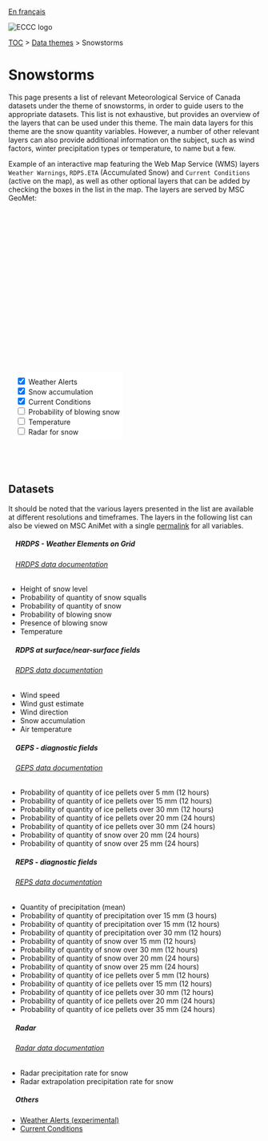 [En français](snowstorms_fr.md)

![ECCC logo](../img_eccc-logo.png)

[TOC](../readme_en.md) > [Data themes](readme_en.md) > Snowstorms

# Snowstorms&emsp;<i class="wi wi-snow-wind" style="font-size: 45px; color: #4e64a6;"></i>

This page presents a list of relevant Meteorological Service of Canada datasets under the theme of snowstorms, in order to guide users to the appropriate datasets. This list is not exhaustive, but provides an overview of the layers that can be used under this theme. The main data layers for this theme are the snow quantity variables. However, a number of other relevant layers can also provide additional information on the subject, such as wind factors, winter precipitation types or temperature, to name but a few.

Example of an interactive map featuring the Web Map Service (WMS) layers `Weather Warnings`, `RDPS.ETA` (Accumulated Snow) and `Current Conditions` (active on the map), as well as other optional layers that can be added by checking the boxes in the list in the map. The layers are served by MSC GeoMet:

<div id="map" style="height: 500px; position: relative">
  <div id="legend-popup">
    <div id="legend-popup-content">
      <img id="legend-img" src="" />
    </div>
  </div>

  <div id="switch-content" style="position: absolute; z-index: 1; bottom: 40px; left: 8px;">
    <div id="switch-case">
        <label>
          <input type="checkbox" id="layer4" checked>
          <span onmouseover="updateLegend('https://geo.weather.gc.ca/geomet?version=1.3.0&service=WMS&request=GetLegendGraphic&sld_version=1.1.0&layer=ALERTS&format=image/png')">Weather Alerts</span>
        </label></br>
        <label>
          <input type="checkbox" id="layer1" checked>
          <span onmouseover="updateLegend('https://geo.wxod-dev.cmc.ec.gc.ca/geomet?version=1.3.0&service=WMS&request=GetLegendGraphic&sld_version=1.1.0&layer=RDPS.ETA_SN&format=image/png&STYLE=PRECIPSNOW')">Snow accumulation</span>
        </label></br>
        <label>
          <input type="checkbox" id="layer2" checked>
          <span onmouseover="updateLegend('https://geo.wxod-dev.cmc.ec.gc.ca/geomet?version=1.3.0&service=WMS&request=GetLegendGraphic&sld_version=1.1.0&layer=CURRENT_CONDITIONS&format=image/png&STYLE=default')">Current Conditions</span>
        </label></br>
        <label>
          <input type="checkbox" id="layer5">
          <span onmouseover="updateLegend('https://geo.wxod-dev.cmc.ec.gc.ca/geomet?version=1.3.0&service=WMS&request=GetLegendGraphic&sld_version=1.1.0&layer=RDPS-WEonG_10km_BlowingSnow-Prob&format=image/png&STYLE=BlowingSnow-Prob')">Probability of blowing snow</span>
        </label></br>
        <label>
          <input type="checkbox" id="layer3">
          <span onmouseover="updateLegend('https://geo.wxod-dev.cmc.ec.gc.ca/geomet?version=1.3.0&service=WMS&request=GetLegendGraphic&sld_version=1.1.0&layer=RDPS-WEonG_10km_AirTemp&format=image/png&STYLE=TEMPERATURE-LINEAR')">Temperature</span>
        </label></br>
        <label>
          <input type="checkbox" id="layer6">
          <span onmouseover="updateLegend('https://geo.wxod-dev.cmc.ec.gc.ca/geomet?version=1.3.0&service=WMS&request=GetLegendGraphic&sld_version=1.1.0&layer=RADAR_1KM_RSNO&format=image/png&STYLE=Radar-Snow_Dis-14colors')">Radar for snow</span>
        </label></br>
    </div>
  </div>
</div>
</br>

## Datasets

It should be noted that the various layers presented in the list are available at different resolutions and timeframes.
The layers in the following list can also be viewed on MSC AniMet with a single [permalink](https://eccc-msc.github.io/msc-animet/?layers=CURRENT_CONDITIONS;0.75;0;1;0,Radar_1km_SnowPrecipRate-Extrapolation;0.75;1;1;0,RDPS.ETA_TT;0.75;0;1;0,RDPS.ETA_SN;0.75;0;1;0,RDPS.ETA_WD;0.75;0;1;0,RDPS.ETA_WGE;0.75;0;1;0,ALERTS;0.75;0;1;0,RDPS.ETA_WSPD;0.75;0;1;WindSpeed_30-210Knots_Dis,RDPS-WEonG_10km_AirTemp;0.75;0;1;0,RDPS-WEonG_10km_BlowingSnowPresence;0.75;0;1;0,RDPS-WEonG_10km_BlowingSnow-Prob;0.75;0;1;0,RDPS-WEonG_10km_Snow-Prob;0.75;0;1;0,RDPS-WEonG_10km_SnowSqualls-Prob;0.75;0;1;0,RDPS-WEonG_10km_SnowHeight;0.75;0;1;0,RADAR_1KM_RSNO;0.75;0;1;0,REPS.DIAG.12_SNMM.ERGE30;0.75;0;1;0,REPS.DIAG.12_SNMM.ERGE15;0.75;0;1;0,REPS.DIAG.12_PRMM.ERGE15;0.75;0;1;0,REPS.DIAG.12_PRMM.ERGE30;0.75;0;1;0,REPS.DIAG.3_PRMM.ERGE15;0.75;0;1;0,REPS.DIAG.3_PRMM.ERMEAN;0.75;0;1;0,REPS.DIAG.24_SNMM.ERGE20;0.75;0;1;0,REPS.DIAG.24_SNMM.ERGE25;0.75;0;1;0,REPS.DIAG.24_PEMM.ERGE20;0.75;0;1;0,GEPS.DIAG.12_PEMM.ERGE30;0.75;0;1;0,GEPS.DIAG.24_SNMM.ERGE20;0.75;0;1;0,GEPS.DIAG.24_SNMM.ERGE25;0.75;0;1;0,GEPS.DIAG.24_PEMM.ERGE20;0.75;0;1;0,GEPS.DIAG.24_PEMM.ERGE30;0.75;0;1;0,REPS.DIAG.12_PEMM.ERGE30;0.75;0;1;0,REPS.DIAG.12_PEMM.ERGE15;0.75;0;1;0,REPS.DIAG.12_PEMM.ERGE5;0.75;0;1;0,GEPS.DIAG.12_PEMM.ERGE15;0.75;0;1;0,GEPS.DIAG.12_PEMM.ERGE5;0.75;0;1;0&extent=-17412813,2741278,-274277,11223514) for all variables.

##### &emsp;<span class="badge badge-info">HRDPS - Weather Elements on Grid</span>
###### &emsp;[HRDPS data documentation](../msc-data/nwp_hrdps/readme_hrdps_en.md)
* Height of snow level
* Probability of quantity of snow squalls
* Probability of quantity of snow
* Probability of blowing snow
* Presence of blowing snow
* Temperature</br>

##### &emsp;<span class="badge badge-info">RDPS at surface/near-surface fields</span>
###### &emsp;[RDPS data documentation](../msc-data/nwp_rdps/readme_rdps_en.md)
* Wind speed
* Wind gust estimate
* Wind direction
* Snow accumulation
* Air temperature</br>

##### &emsp;<span class="badge badge-info">GEPS - diagnostic fields</span>
###### &emsp;[GEPS data documentation](../msc-data/nwp_geps/readme_geps_en.md)
* Probability of quantity of ice pellets over 5 mm (12 hours)
* Probability of quantity of ice pellets over 15 mm (12 hours)
* Probability of quantity of ice pellets over 30 mm (12 hours)
* Probability of quantity of ice pellets over 20 mm (24 hours)
* Probability of quantity of ice pellets over 30 mm (24 hours)
* Probability of quantity of snow over 20 mm (24 hours)
* Probability of quantity of snow over 25 mm (24 hours)</br>

##### &emsp;<span class="badge badge-info">REPS - diagnostic fields</span>
###### &emsp;[REPS data documentation](../msc-data/nwp_reps/readme_reps_en.md)
* Quantity of precipitation (mean)
* Probability of quantity of precipitation over 15 mm (3 hours)
* Probability of quantity of precipitation over 15 mm (12 hours)
* Probability of quantity of precipitation over 30 mm (12 hours)
* Probability of quantity of snow over 15 mm (12 hours)
* Probability of quantity of snow over 30 mm (12 hours)
* Probability of quantity of snow over 20 mm (24 hours)
* Probability of quantity of snow over 25 mm (24 hours)
* Probability of quantity of ice pellets over 5 mm (12 hours)
* Probability of quantity of ice pellets over 15 mm (12 hours)
* Probability of quantity of ice pellets over 30 mm (12 hours)
* Probability of quantity of ice pellets over 20 mm (24 hours)
* Probability of quantity of ice pellets over 35 mm (24 hours)</br>

##### &emsp;<span class="badge badge-info">Radar</span>
###### &emsp;[Radar data documentation](../msc-data/obs_radar/readme_radar_en.md)
* Radar precipitation rate for snow
* Radar extrapolation precipitation rate for snow</br>

##### &emsp;<span class="badge badge-info">Others</span>

* [Weather Alerts (experimental)](../msc-data/alerts/readme_alerts_en.md)
* [Current Conditions](../msc-data/citypage-weather/readme_citypageweather_en.md)

<style>
  #legend-img {
    margin: 0px;
  }
  #legend-popup {
    position: absolute;
    top: 40px;
    right: 8px;
    z-index: 2;
  }
  .legend-switch{
    top: 8px;
    right: .5em;
  }
  .ol-touch .legend-switch {
    top: 80px;
  }
 #switch-content {
  background-color: white;
  border-radius: 6px;
  padding: 7px;
 }
 label {
  font-size: 14px;
  margin-bottom: 0px;
 }
 input[type="checkbox"] {
  width: 14px;
  height: 14px;
  }
</style>

<link rel="stylesheet" href="https://cdn.jsdelivr.net/npm/ol@v7.3.0/ol.css" type="text/css"/>
<link rel="stylesheet" href="../../css/weather-icons-master/css/weather-icons.min.css">
<script src="https://cdn.polyfill.io/v2/polyfill.min.js?features=requestAnimationFrame,Element.prototype.classList,URL"></script>
<script src="https://cdn.jsdelivr.net/npm/ol@v7.3.0/dist/ol.js"></script>
<script src="https://cdnjs.cloudflare.com/ajax/libs/FileSaver.js/1.3.3/FileSaver.min.js"></script>
<script>
    function isIE() {
      return window.navigator.userAgent.match(/(MSIE|Trident)/);
    }
    var head = document.getElementsByTagName('head')[0];
    var js = document.createElement("script");
    js.type = "text/javascript";
    if (isIE())
    {
        js.src = "../../../js/snowstorms_theme_ie.js";
        document.getElementById("controller").setAttribute("hidden", true);
    }
    else
    {
        js.src = "../../../js/snowstorms_theme.js";
    }
    head.appendChild(js);
</script>